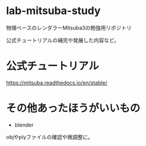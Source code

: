 # lab-mitsuba-study
物理ベースのレンダラーMitsuba3の勉強用リポジトリ

公式チュートリアルの補完や発展した内容など。

# 公式チュートリアル
  
https://mitsuba.readthedocs.io/en/stable/

# その他あったほうがいいもの

- blender
  
objやplyファイルの確認や微調整に。

